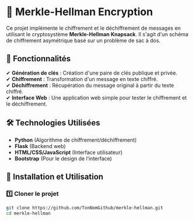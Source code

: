# 🔐 Merkle-Hellman Encryption

Ce projet implémente le chiffrement et le déchiffrement de messages en utilisant le cryptosystème **Merkle-Hellman Knapsack**. Il s'agit d'un schéma de chiffrement asymétrique basé sur un problème de sac à dos.

## 🚀 Fonctionnalités

✔ **Génération de clés** : Création d'une paire de clés publique et privée.  
✔ **Chiffrement** : Transformation d'un message en texte chiffré.  
✔ **Déchiffrement** : Récupération du message original à partir du texte chiffré.  
✔ **Interface Web** : Une application web simple pour tester le chiffrement et le déchiffrement.  

## 🛠️ Technologies Utilisées

- **Python** (Algorithme de chiffrement/déchiffrement)
- **Flask** (Backend web)
- **HTML/CSS/JavaScript** (Interface utilisateur)
- **Bootstrap** (Pour le design de l’interface)

## 📌 Installation et Utilisation

### 1️⃣ Cloner le projet  
```sh
git clone https://github.com/TonNomGithub/merkle-hellman.git
cd merkle-hellman
